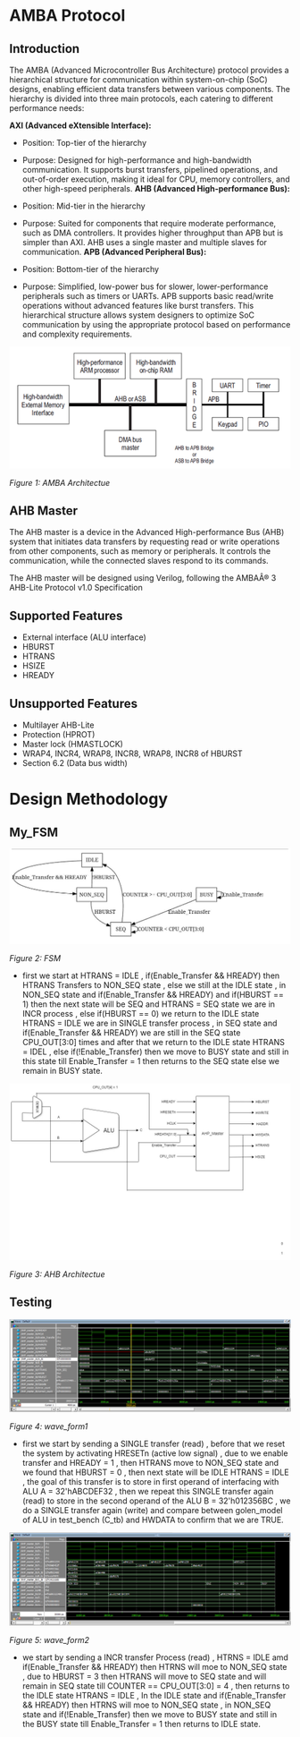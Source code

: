 # AMBA Protocol
## Introduction
The AMBA (Advanced Microcontroller Bus Architecture) protocol provides a hierarchical structure for communication within system-on-chip (SoC) designs, enabling efficient data transfers between various components. The hierarchy is divided into three main protocols, each catering to different performance needs:

**AXI (Advanced eXtensible Interface):**

- Position: Top-tier of the hierarchy
- Purpose: Designed for high-performance and high-bandwidth communication. It supports burst transfers, pipelined operations, and out-of-order execution, making it ideal for CPU, memory controllers, and other high-speed peripherals.
**AHB (Advanced High-performance Bus):**

- Position: Mid-tier in the hierarchy
- Purpose: Suited for components that require moderate performance, such as DMA controllers. It provides higher throughput than APB but is simpler than AXI. AHB uses a single master and multiple slaves for communication.
**APB (Advanced Peripheral Bus):**

- Position: Bottom-tier of the hierarchy
- Purpose: Simplified, low-power bus for slower, lower-performance peripherals such as timers or UARTs. APB supports basic read/write operations without advanced features like burst transfers.
This hierarchical structure allows system designers to optimize SoC communication by using the appropriate protocol based on performance and complexity requirements.

![AMBA Archeticture](image/AMBA.png)

*Figure 1: AMBA Architectue*

## AHB Master
The AHB master is a device in the Advanced High-performance Bus (AHB) system that initiates data transfers by requesting read or write operations from other components, such as memory or peripherals. It controls the communication, while the connected slaves respond to its commands.

The AHB master will be designed using Verilog, following the AMBAÂ® 3 AHB-Lite Protocol v1.0 Specification

## Supported Features

- External interface (ALU interface)
- HBURST
- HTRANS
- HSIZE
- HREADY

## Unsupported Features

- Multilayer AHB-Lite
- Protection (HPROT)
- Master lock (HMASTLOCK)
- WRAP4, INCR4, WRAP8, INCR8, WRAP8, INCR8 of HBURST
- Section 6.2  (Data bus width)

# Design Methodology 

<!--FSM -->
## My_FSM

![AHB_Master_FSM](image/fsm.png)

*Figure 2: FSM*

 - first we start at HTRANS = IDLE , if(Enable_Transfer && HREADY) then HTRANS Transfers to NON_SEQ state , else we still at the IDLE state , in NON_SEQ state and if(Enable_Transfer && HREADY) and if(HBURST == 1) then the next state will be SEQ and HTRANS = SEQ state we are in INCR process , else if(HBURST == 0) we return to the IDLE state HTRANS = IDLE we are in SINGLE transfer process , in SEQ state and if(Enable_Transfer && HREADY) we are still in the SEQ state CPU_OUT[3:0] times and after that we return to the IDLE state HTRANS = IDEL , else if(!Enable_Transfer) then we move to BUSY state and still in this state till Enable_Transfer = 1 then returns to the SEQ state else we remain in BUSY state.

<!--Architecture -->

![AHB Archeticture](image/AHB.png)

*Figure 3: AHB Architectue*

## Testing 

![Wave_Form_1](ADI_AHP_MASTER/image/Wave_1.png)

*Figure 4: wave_form1*

- first we start by sending a SINGLE transfer (read) , before that we reset the system by activating HRESETn (active low signal) , due to we enable transfer and HREADY = 1 , then HTRANS move to NON_SEQ state and we found that HBURST = 0 , then next state will be IDLE HTRANS = IDLE , the goal of this transfer is to store in first operand of interfacing with ALU A = 32'hABCDEF32 , then we repeat this SINGLE transfer again (read) to store in the second operand of the ALU B = 32'h012356BC , we do a SINGLE transfer again (write) and compare between golen_model of ALU in test_bench (C_tb) and HWDATA to confirm that we are TRUE.

![Wave_Form_2](image/Wave_2.png)

*Figure 5: wave_form2*

- we start by sending a INCR transfer Process (read) , HTRNS = IDLE amd if(Enable_Transfer && HREADY) then HTRNS will moe to NON_SEQ state , due to HBURST = 3 then HTRANS will move to SEQ state and will remain in SEQ state till COUNTER == CPU_OUT[3:0] = 4 , then returns to the IDLE state HTRANS = IDLE , In the IDLE state and if(Enable_Transfer && HREADY) then HTRNS will moe to NON_SEQ state , in NON_SEQ state and if(!Enable_Transfer) then we move to BUSY state and still in the BUSY state till Enable_Transfer = 1 then returns to IDLE state.








